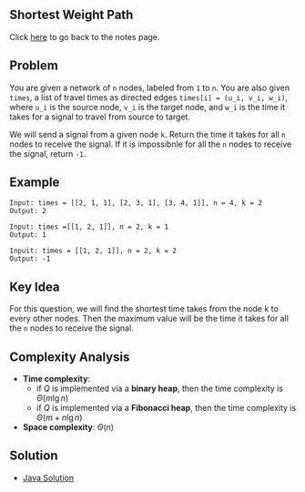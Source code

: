 ## Shortest Weight Path
Click [here](../notes.md) to go back to the notes page.

## Problem
You are given a network of ```n``` nodes, labeled from ```1``` to ```n```. You are also given ```times```, a list of travel times as directed edges ```times[i] = (u_i, v_i, w_i)```, where ```u_i``` is the source node, ```v_i``` is the target node, and ```w_i``` is the time it takes for a signal to travel from source to target.

We will send a signal from a given node ```k```. Return the time it takes for all ```n``` nodes to receive the signal. If it is impossibnle for all the ```n``` nodes to receive the signal, return ```-1```.

## Example
```
Input: times = [[2, 1, 1], [2, 3, 1], [3, 4, 1]], n = 4, k = 2
Output: 2

Input: times =[[1, 2, 1]], n = 2, k = 1
Output: 1

Inpuit: times = [[1, 2, 1]], n = 2, k = 2
Output: -1
```

## Key Idea
For this question, we will find the shortest time takes from the node k to every other nodes. Then the maximum value will be the time it takes for all the ```n``` nodes to receive the signal.

## Complexity Analysis
- **Time complexity**: 
  - if $Q$ is implemented via a **binary heap**, then the time complexity is $\Theta(m \lg n)$
  - if $Q$ is implemented via a **Fibonacci heap**, then the time complexity is $\Theta(m + n \lg n)$
- **Space complexity**: $\Theta(n)$

## Solution
- [Java Solution](./network_delay_time.java)
